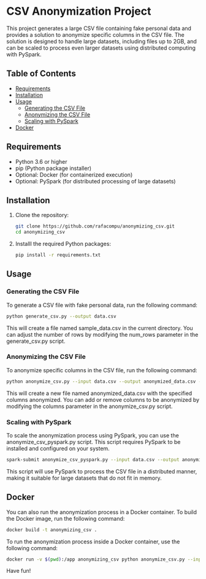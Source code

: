 # CSV Anonymization Project

This project generates a large CSV file containing fake personal data and provides a solution to anonymize specific columns in the CSV file. The solution is designed to handle large datasets, including files up to 2GB, and can be scaled to process even larger datasets using distributed computing with PySpark.

## Table of Contents

- [Requirements](#requirements)
- [Installation](#installation)
- [Usage](#usage)
  - [Generating the CSV File](#generating-the-csv-file)
  - [Anonymizing the CSV File](#anonymizing-the-csv-file)
  - [Scaling with PySpark](#scaling-with-pyspark)
- [Docker](#docker)

## Requirements

- Python 3.6 or higher
- pip (Python package installer)
- Optional: Docker (for containerized execution)
- Optional: PySpark (for distributed processing of large datasets)

## Installation

1. Clone the repository:

   ```bash
   git clone https://github.com/rafacompu/anonymizing_csv.git
   cd anonymizing_csv

2. Installl the required Python packages:

   ```bash
   pip install -r requirements.txt
   
## Usage

### Generating the CSV File

To generate a CSV file with fake personal data, run the following command:

```bash
python generate_csv.py --output data.csv
```

This will create a file named sample_data.csv in the current directory. You can adjust the number of rows by modifying the num_rows parameter in the generate_csv.py script.

### Anonymizing the CSV File

To anonymize specific columns in the CSV file, run the following command:

```bash
python anonymize_csv.py --input data.csv --output anonymized_data.csv --columns "name" "email"
```

This will create a new file named anonymized_data.csv with the specified columns anonymized. You can add or remove columns to be anonymized by modifying the columns parameter in the anonymize_csv.py script.

### Scaling with PySpark

To scale the anonymization process using PySpark, you can use the anonymize_csv_pyspark.py script. This script requires PySpark to be installed and configured on your system.

```bash
spark-submit anonymize_csv_pyspark.py --input data.csv --output anonymized_data.csv --columns "name" "email"
```

This script will use PySpark to process the CSV file in a distributed manner, making it suitable for large datasets that do not fit in memory.

## Docker

You can also run the anonymization process in a Docker container. To build the Docker image, run the following command:

```bash
docker build -t anonymizing_csv .
```

To run the anonymization process inside a Docker container, use the following command:

```bash
docker run -v $(pwd):/app anonymizing_csv python anonymize_csv.py --input data.csv --output anonymized_data.csv --columns "name" "email"
```

Have fun!